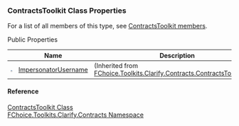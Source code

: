﻿### ContractsToolkit Class Properties

For a list of all members of this type, see [ContractsToolkit members](FChoice.Toolkits.Clarify~FChoice.Toolkits.Clarify.Contracts.ContractsToolkit_members.md).

Public Properties

|   | Name | Description |
| --- | --- | --- |
| ![Public Property](dotnetimages/publicProperty.png) | [ImpersonatorUsername](FChoice.Toolkits.Clarify~FChoice.Toolkits.Clarify.Contracts.ContractsToolkitBase~ImpersonatorUsername.md) | (Inherited from [FChoice.Toolkits.Clarify.Contracts.ContractsToolkitBase](FChoice.Toolkits.Clarify~FChoice.Toolkits.Clarify.Contracts.ContractsToolkitBase.md)) |





#### Reference

[ContractsToolkit Class](FChoice.Toolkits.Clarify~FChoice.Toolkits.Clarify.Contracts.ContractsToolkit.md)  
[FChoice.Toolkits.Clarify.Contracts Namespace](FChoice.Toolkits.Clarify~FChoice.Toolkits.Clarify.Contracts_namespace.md)